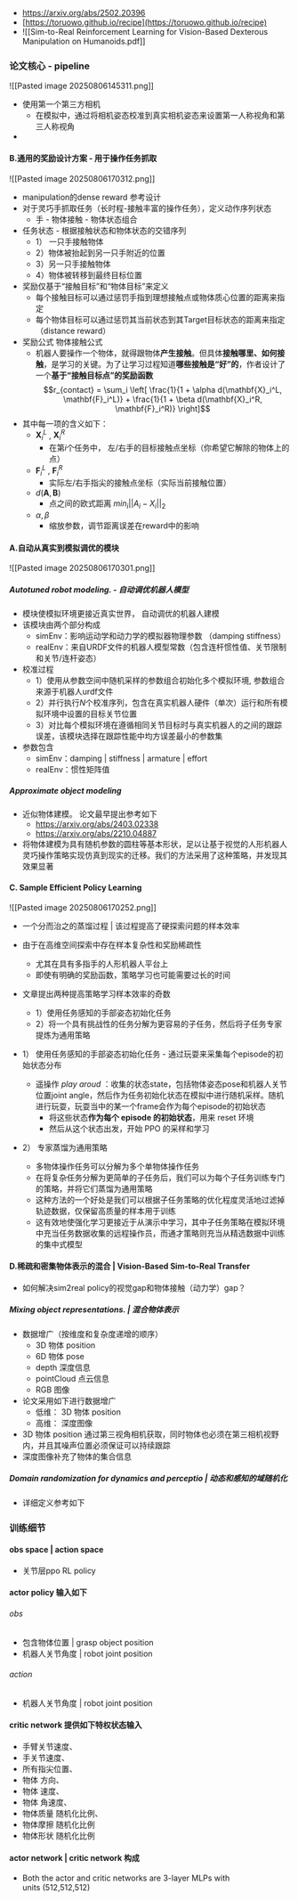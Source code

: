 * https://arxiv.org/abs/2502.20396
* [https://toruowo.github.io/recipe](https://toruowo.github.io/recipe)
* ![[Sim-to-Real Reinforcement Learning for Vision-Based Dexterous Manipulation on Humanoids.pdf]]
###  论文核心 - pipeline

![[Pasted image 20250806145311.png]]
* 使用第一个第三方相机
	* 在模拟中，通过将相机姿态校准到真实相机姿态来设置第一人称视角和第三人称视角
* 
#### B.通用的奖励设计方案 - 用于操作任务抓取
![[Pasted image 20250806170312.png]]
* manipulation的dense reward 参考设计
* 对于灵巧手抓取任务（长时程-接触丰富的操作任务），定义动作序列状态
	* 手 - 物体接触 - 物体状态组合
*  任务状态 - 根据接触状态和物体状态的交错序列
	* 1） 一只手接触物体
	* 2）物体被抬起到另一只手附近的位置
	* 3）另一只手接触物体
	* 4）物体被转移到最终目标位置
* 奖励仅基于“接触目标”和“物体目标”来定义
	*  每个接触目标可以通过惩罚手指到理想接触点或物体质心位置的距离来指定
	*  每个物体目标可以通过惩罚其当前状态到其Target目标状态的距离来指定（distance reward）
* 奖励公式 物体接触公式
	* 机器人要操作一个物体，就得跟物体**产生接触**。但具体**接触哪里、如何接触**，是学习的关键。为了让学习过程知道**哪些接触是“好”的**，作者设计了一个**基于“接触目标点”的奖励函数**
$$r_{contact} = \sum_i \left[ \frac{1}{1 + \alpha d(\mathbf{X}_i^L, \mathbf{F}_i^L)} + \frac{1}{1 + \beta d(\mathbf{X}_i^R, \mathbf{F}_i^R)} \right]$$
* 其中每一项的含义如下：
	* $\mathbf{X}_i^L$ , $\mathbf{X}_i^R$ 
		* 在第$i$个任务中， 左/右手的目标接触点坐标（你希望它解除的物体上的点）
	* $\mathbf{F}_i^L$ , $\mathbf{F}_i^R$
		* 实际左/右手指尖的接触点坐标（实际当前接触位置）
	* $d(\mathbf{A}, \mathbf{B})$ 
		* 点之间的欧式距离 $min_i||A_i - X_i||_2$  
	*  $\alpha, \beta$ 
		* 缩放参数，调节距离误差在reward中的影响


#### A.自动从真实到模拟调优的模块
![[Pasted image 20250806170301.png]]
##### Autotuned robot modeling. - 自动调优机器人模型
* 模块使模拟环境更接近真实世界， 自动调优的机器人建模
* 该模块由两个部分构成
	* simEnv：影响运动学和动力学的模拟器物理参数 （damping stiffness）
	* realEnv：来自URDF文件的机器人模型常数（包含连杆惯性值、关节限制和关节/连杆姿态）
* 校准过程
	* 1）使用从参数空间中随机采样的参数组合初始化多个模拟环境, 参数组合来源于机器人urdf文件
	* 2）并行执行$N$个校准序列，包含在真实机器人硬件（单次）运行和所有模拟环境中设置的目标关节位置
	* 3）对比每个模拟环境在遵循相同关节目标时与真实机器人的之间的跟踪误差，该模块选择在跟踪性能中均方误差最小的参数集
* 参数包含
	* simEnv：damping  | stiffness | armature | effort
	* realEnv：惯性矩阵值
##### Approximate object modeling
* 近似物体建模。 论文最早提出参考如下
	* https://arxiv.org/abs/2403.02338
	* https://arxiv.org/abs/2210.04887
* 将物体建模为具有随机参数的圆柱等基本形状，足以让基于视觉的人形机器人灵巧操作策略实现仿真到现实的迁移。我们的方法采用了这种策略，并发现其效果显著
#### C. Sample Efficient Policy Learning
![[Pasted image 20250806170252.png]]
* 一个分而治之的蒸馏过程 | 该过程提高了硬探索问题的样本效率
* 由于在高维空间探索中存在样本复杂性和奖励稀疏性
	* 尤其在具有多指手的人形机器人平台上 
	* 即使有明确的奖励函数，策略学习也可能需要过长的时间
* 文章提出两种提高策略学习样本效率的奇数
	* 1）使用任务感知的手部姿态初始化任务
	* 2）将一个具有挑战性的任务分解为更容易的子任务，然后将子任务专家提炼为通用策略

 * 1） 使用任务感知的手部姿态初始化任务 - 通过玩耍来采集每个episode的初始状态分布
	 *  遥操作 *play aroud* ：收集的状态state，包括物体姿态pose和机器人关节位置joint angle，然后作为任务初始化状态在模拟中进行随机采样。随机进行玩耍，玩耍当中的某一个frame会作为每个episode的初始状态
		 * 将这些状态**作为每个 episode 的初始状态**，用来 reset 环境
		 * 然后从这个状态出发，开始 PPO 的采样和学习
* 2） 专家蒸馏为通用策略
	* 多物体操作任务可以分解为多个单物体操作任务
	* 在将复杂任务分解为更简单的子任务后，我们可以为每个子任务训练专门的策略，并将它们蒸馏为通用策略
	* 这种方法的一个好处是我们可以根据子任务策略的优化程度灵活地过滤掉轨迹数据，仅保留高质量的样本用于训练
	* 这有效地使强化学习更接近于从演示中学习，其中子任务策略在模拟环境中充当任务数据收集的远程操作员，而通才策略则充当从精选数据中训练的集中式模型

#### D.稀疏和密集物体表示的混合 | Vision-Based Sim-to-Real Transfer
* 如何解决sim2real policy的视觉gap和物体接触（动力学）gap？

##### Mixing object representations. |  混合物体表示
*  数据增广（按维度和复杂度递增的顺序）
	* 3D 物体 position
	* 6D 物体 pose
	* depth 深度信息
	* pointCloud 点云信息
	* RGB 图像
* 论文采用如下进行数据增广
	* 低维： 3D 物体 position
	* 高维： 深度图像
* 3D 物体 position 通过第三视角相机获取，同时物体也必须在第三相机视野内，并且其噪声位置必须保证可以持续跟踪
* 深度图像补充了物体的集合信息

##### Domain randomization for dynamics and perceptio | 动态和感知的域随机化
* 详细定义参考如下

###  训练细节

#### obs space | action space 
* 关节层ppo RL policy

#### actor policy 输入如下
######  obs
* 包含物体位置 | grasp object position
* 机器人关节角度 | robot joint position

###### action
* 机器人关节角度 | robot joint position

#### critic network 提供如下特权状态输入
* 手臂关节速度、
* 手关节速度、
* 所有指尖位置、
* 物体 方向、
* 物体 速度、
* 物体 角速度、
* 物体质量 随机化比例、
* 物体摩擦 随机化比例
* 物体形状 随机化比例

#### actor network | critic network 构成
* Both the actor and critic networks are 3-layer MLPs with units (512,512,512)